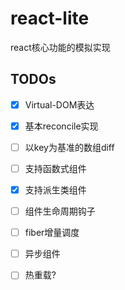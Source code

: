 # react-lite

react核心功能的模拟实现

## TODOs

- [x] Virtual-DOM表达

- [x] 基本reconcile实现

- [ ] 以key为基准的数组diff

- [ ] 支持函数式组件

- [x] 支持派生类组件

- [ ] 组件生命周期钩子

- [ ] fiber增量调度

- [ ] 异步组件

- [ ] 热重载?
